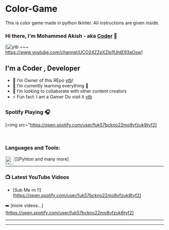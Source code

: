 # Color-Game

This is color game made in python tkinter. All instructions are given inside.

### Hi there, I'm Mohammed Akish - aka [Coder][ytb] 👋

[![ytb] ~~~ https://www.youtube.com/channel/UCO24ZZpXZlp1fJhtE93aOsw]


## I'm a Coder , Developer

- 🔭 I’m Owner of this REpo [ytb]!
- 🌱 I’m currently learning everything 🤣
- 👯 I’m looking to collaborate with other content creators
- ⚡ Fun fact: I am a Gamer Do visit it [ytb]
### Spotify Playing 🎧
[<img src="https://open.spotify.com/user/fuk57bckno22mo8vfzuk8tyf2]




<br />

### Languages and Tools:

[<img align="left" alt="Visual Studio Code" width="26px" src="https://raw.githubusercontent.com/github/explore/80688e429a7d4ef2fca1e82350fe8e3517d3494d/topics/visual-studio-code/visual-studio-code.png" />][Pyhton and many more]


---

### 📺 Latest YouTube Videos

<!-- YOUTUBE:START -->
- [Sub Me rn !!](https://open.spotify.com/user/fuk57bckno22mo8vfzuk8tyf2]

<!-- YOUTUBE:END -->

➡️ [more videos...](https://open.spotify.com/user/fuk57bckno22mo8vfzuk8tyf2]

---


---



[ytb]: https://open.spotify.com/user/fuk57bckno22mo8vfzuk8tyf2
[twitter]: https://twitter.com/imAkishtp
